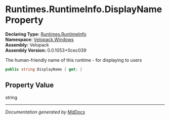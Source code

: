 ﻿<!--  
  <auto-generated>   
    The contents of this file were generated by a tool.  
    Changes to this file may be list if the file is regenerated  
  </auto-generated>   
-->

# Runtimes.RuntimeInfo.DisplayName Property

**Declaring Type:** [Runtimes.RuntimeInfo](../index.md)  
**Namespace:** [Velopack.Windows](../../../index.md)  
**Assembly:** Velopack  
**Assembly Version:** 0.0.1053+0cec039

 The human\-friendly name of this runtime \- for displaying to users 

```csharp
public string DisplayName { get; }
```

## Property Value

string

___

*Documentation generated by [MdDocs](https://github.com/ap0llo/mddocs)*
